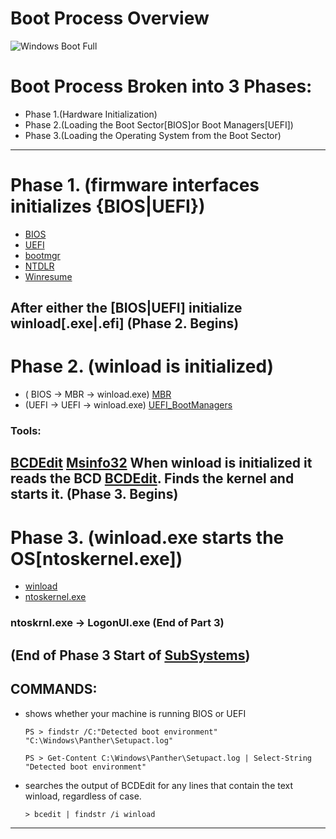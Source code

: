 # Boot Process Overview
![Windows Boot Full](http://1.bp.blogspot.com/-MaRtDTHH1Vo/UysJF8KXNbI/AAAAAAAAALo/D6Kt2f8Gpmo/s1600/Walkthrough_Diagram.jpg)

# Boot Process Broken into 3 Phases:
 - Phase 1.(Hardware Initialization)
 - Phase 2.(Loading the Boot Sector[BIOS]or Boot Managers[UEFI])
 - Phase 3.(Loading the Operating System from the Boot Sector)
-----------------------------------------------------------------------------------------------------------------------------------------------------------------------------------------------------------
# Phase 1. (firmware interfaces initializes {BIOS|UEFI})
   - [BIOS](Additional_Information/BIOS.md)
   - [UEFI](Additional_Information/UEFI.md)
   - [bootmgr](Additional_Information/bootmgr.md) 
   - [NTDLR](Additional_Information/NTDLR.md)
   - [Winresume](Additional_Information/winresume.md) 
 
 After either the [BIOS|UEFI] initialize winload[.exe|.efi] (Phase 2. Begins)
-----------------------------------------------------------------------------------------------------------------------------------------------------------------------------------------------------------
# Phase 2. (winload is initialized)
- ( BIOS -> MBR -> winload.exe) [MBR](Additional_Information/MBR.md)
- (UEFI -> UEFI -> winload.exe) [UEFI_BootManagers](Additional_Information/UEFI_BootManagers.md)
### Tools:
[BCDEdit](Additional_Information/BDCEdit.md)
[Msinfo32](Additional_Information/Msinfo32.md)
When winload is initialized it reads the BCD [BCDEdit](Additional_Information/BDCEdit.md).
Finds the kernel and starts it. (Phase 3. Begins)
-----------------------------------------------------------------------------------------------------------------------------------------------------------------------------------------------------------
# Phase 3. (winload.exe starts the OS[ntoskernel.exe])
- [winload](Additional_Information/winload.md)
- [ntoskernel.exe](Additional_Information/ntoskernel.md)
 
 

### ntoskrnl.exe -> LogonUI.exe (End of Part 3)
(End of Phase 3 Start of [SubSystems](Additional_Information/SubSystems.md))
----------------------------------------------------------------------------------------------------------------------------------------------------------------------------------------------------------   
## COMMANDS: 
- shows whether your machine is running BIOS or UEFI

      PS > findstr /C:"Detected boot environment" "C:\Windows\Panther\Setupact.log"
   
      PS > Get-Content C:\Windows\Panther\Setupact.log | Select-String "Detected boot environment"

- searches the output of BCDEdit for any lines that contain the text winload, regardless of case.

      > bcedit | findstr /i winload

 ----------------------------------------------------------------------------------------------------------------------------------------------------------------------------------------------------------

